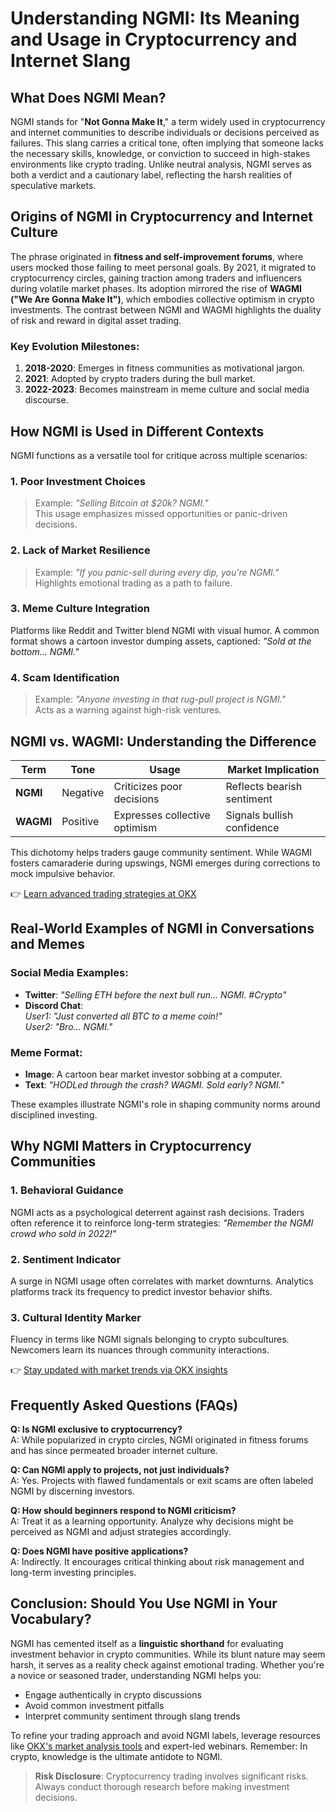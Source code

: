 # Understanding NGMI: Its Meaning and Usage in Cryptocurrency and Internet Slang

## What Does NGMI Mean?

NGMI stands for "**Not Gonna Make It**," a term widely used in cryptocurrency and internet communities to describe individuals or decisions perceived as failures. This slang carries a critical tone, often implying that someone lacks the necessary skills, knowledge, or conviction to succeed in high-stakes environments like crypto trading. Unlike neutral analysis, NGMI serves as both a verdict and a cautionary label, reflecting the harsh realities of speculative markets.

## Origins of NGMI in Cryptocurrency and Internet Culture

The phrase originated in **fitness and self-improvement forums**, where users mocked those failing to meet personal goals. By 2021, it migrated to cryptocurrency circles, gaining traction among traders and influencers during volatile market phases. Its adoption mirrored the rise of **WAGMI ("We Are Gonna Make It")**, which embodies collective optimism in crypto investments. The contrast between NGMI and WAGMI highlights the duality of risk and reward in digital asset trading.

### Key Evolution Milestones:
1. **2018-2020**: Emerges in fitness communities as motivational jargon.
2. **2021**: Adopted by crypto traders during the bull market.
3. **2022-2023**: Becomes mainstream in meme culture and social media discourse.

## How NGMI is Used in Different Contexts

NGMI functions as a versatile tool for critique across multiple scenarios:

### 1. **Poor Investment Choices**  
> Example: *"Selling Bitcoin at $20k? NGMI."*  
This usage emphasizes missed opportunities or panic-driven decisions.

### 2. **Lack of Market Resilience**  
> Example: *"If you panic-sell during every dip, you're NGMI."*  
Highlights emotional trading as a path to failure.

### 3. **Meme Culture Integration**  
Platforms like Reddit and Twitter blend NGMI with visual humor. A common format shows a cartoon investor dumping assets, captioned: *"Sold at the bottom... NGMI."*

### 4. **Scam Identification**  
> Example: *"Anyone investing in that rug-pull project is NGMI."*  
Acts as a warning against high-risk ventures.

## NGMI vs. WAGMI: Understanding the Difference

| **Term** | **Tone** | **Usage** | **Market Implication** |
|----------|----------|-----------|-------------------------|
| **NGMI** | Negative | Criticizes poor decisions | Reflects bearish sentiment |
| **WAGMI** | Positive | Expresses collective optimism | Signals bullish confidence |

This dichotomy helps traders gauge community sentiment. While WAGMI fosters camaraderie during upswings, NGMI emerges during corrections to mock impulsive behavior.

👉 [Learn advanced trading strategies at OKX](https://bit.ly/okx-bonus)

## Real-World Examples of NGMI in Conversations and Memes

### Social Media Examples:
- **Twitter**: *"Selling ETH before the next bull run... NGMI. #Crypto"*
- **Discord Chat**:  
  *User1: "Just converted all BTC to a meme coin!"*  
  *User2: "Bro... NGMI."*

### Meme Format:
- **Image**: A cartoon bear market investor sobbing at a computer.  
- **Text**: *"HODLed through the crash? WAGMI. Sold early? NGMI."*

These examples illustrate NGMI's role in shaping community norms around disciplined investing.

## Why NGMI Matters in Cryptocurrency Communities

### 1. **Behavioral Guidance**  
NGMI acts as a psychological deterrent against rash decisions. Traders often reference it to reinforce long-term strategies: *"Remember the NGMI crowd who sold in 2022!"*

### 2. **Sentiment Indicator**  
A surge in NGMI usage often correlates with market downturns. Analytics platforms track its frequency to predict investor behavior shifts.

### 3. **Cultural Identity Marker**  
Fluency in terms like NGMI signals belonging to crypto subcultures. Newcomers learn its nuances through community interactions.

👉 [Stay updated with market trends via OKX insights](https://bit.ly/okx-bonus)

## Frequently Asked Questions (FAQs)

**Q: Is NGMI exclusive to cryptocurrency?**  
A: While popularized in crypto circles, NGMI originated in fitness forums and has since permeated broader internet culture.

**Q: Can NGMI apply to projects, not just individuals?**  
A: Yes. Projects with flawed fundamentals or exit scams are often labeled NGMI by discerning investors.

**Q: How should beginners respond to NGMI criticism?**  
A: Treat it as a learning opportunity. Analyze why decisions might be perceived as NGMI and adjust strategies accordingly.

**Q: Does NGMI have positive applications?**  
A: Indirectly. It encourages critical thinking about risk management and long-term investing principles.

## Conclusion: Should You Use NGMI in Your Vocabulary?

NGMI has cemented itself as a **linguistic shorthand** for evaluating investment behavior in crypto communities. While its blunt nature may seem harsh, it serves as a reality check against emotional trading. Whether you're a novice or seasoned trader, understanding NGMI helps you:  
- Engage authentically in crypto discussions  
- Avoid common investment pitfalls  
- Interpret community sentiment through slang trends

To refine your trading approach and avoid NGMI labels, leverage resources like [OKX's market analysis tools](https://bit.ly/okx-bonus) and expert-led webinars. Remember: In crypto, knowledge is the ultimate antidote to NGMI.

> **Risk Disclosure**: Cryptocurrency trading involves significant risks. Always conduct thorough research before making investment decisions.